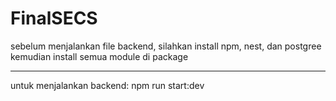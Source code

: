 # FinalSECS

sebelum menjalankan file backend, silahkan install npm, nest, dan postgree
kemudian install semua module di package

 ---

untuk menjalankan backend: npm run start:dev